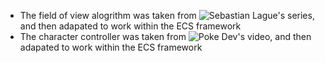 * The field of view alogrithm was taken from ![Sebastian Lague's](https://www.youtube.com/watch?v=73Dc5JTCmKI&t=1s) series, and then adapated to work within the ECS framework
* The character controller was taken from ![Poke Dev's](https://www.youtube.com/watch?v=YR6Q7dUz2uk&t=457s) video, and then adapated to work within the ECS framework


